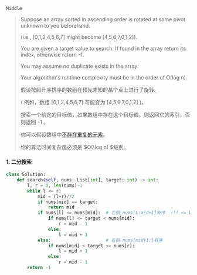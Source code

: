`Middle`

> Suppose an array sorted in ascending order is rotated at some pivot unknown to you beforehand.
>
> (i.e., [0,1,2,4,5,6,7] might become [4,5,6,7,0,1,2]).
>
> You are given a target value to search. If found in the array return its index, otherwise return -1.
>
> You may assume no duplicate exists in the array.
>
> Your algorithm's runtime complexity must be in the order of O(log n).
>
> 假设按照升序排序的数组在预先未知的某个点上进行了旋转。
>
> ( 例如，数组 [0,1,2,4,5,6,7] 可能变为 [4,5,6,7,0,1,2] )。
>
> 搜索一个给定的目标值，如果数组中存在这个目标值，则返回它的索引，否则返回 -1 。
>
> 你可以假设数组中[不存在重复的元素]()。
>
> 你的算法时间复杂度必须是 $O(\log n) $级别。
>

#### 1. 二分搜索

```python
class Solution:
    def search(self, nums: List[int], target: int) -> int:
        l, r = 0, len(nums)-1
        while l <= r:
            mid = (l+r)//2
            if nums[mid] == target:
                return mid
            if nums[l] <= nums[mid]:  # 左侧 nums[L:mid+1]有序  !!! <= L可能等于mid
                if nums[l] <= target < nums[mid]:
                    r = mid - 1
                else:
                    l = mid + 1
            else:                     # 右侧 nums[mid+1:]有序
                if nums[mid] < target <= nums[r]:
                    l = mid + 1
                else:
                    r = mid - 1
        return -1
```

